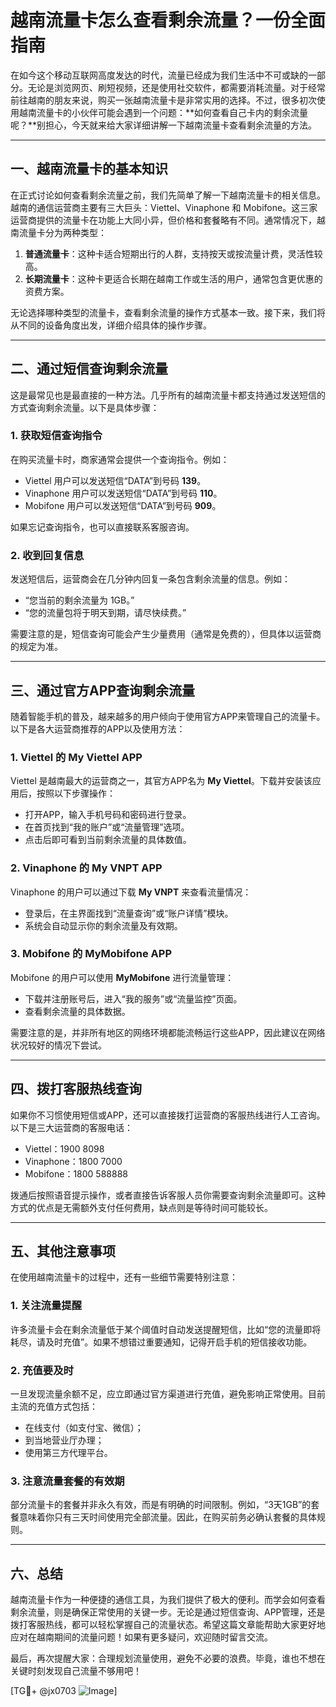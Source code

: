 # 越南流量卡怎么查看剩余流量？一份全面指南

在如今这个移动互联网高度发达的时代，流量已经成为我们生活中不可或缺的一部分。无论是浏览网页、刷短视频，还是使用社交软件，都需要消耗流量。对于经常前往越南的朋友来说，购买一张越南流量卡是非常实用的选择。不过，很多初次使用越南流量卡的小伙伴可能会遇到一个问题：**如何查看自己卡内的剩余流量呢？**别担心，今天就来给大家详细讲解一下越南流量卡查看剩余流量的方法。

---

## 一、越南流量卡的基本知识

在正式讨论如何查看剩余流量之前，我们先简单了解一下越南流量卡的相关信息。越南的通信运营商主要有三大巨头：Viettel、Vinaphone 和 Mobifone。这三家运营商提供的流量卡在功能上大同小异，但价格和套餐略有不同。通常情况下，越南流量卡分为两种类型：

1. **普通流量卡**：这种卡适合短期出行的人群，支持按天或按流量计费，灵活性较高。
2. **长期流量卡**：这种卡更适合长期在越南工作或生活的用户，通常包含更优惠的资费方案。

无论选择哪种类型的流量卡，查看剩余流量的操作方式基本一致。接下来，我们将从不同的设备角度出发，详细介绍具体的操作步骤。

---

## 二、通过短信查询剩余流量

这是最常见也是最直接的一种方法。几乎所有的越南流量卡都支持通过发送短信的方式查询剩余流量。以下是具体步骤：

### 1. 获取短信查询指令
在购买流量卡时，商家通常会提供一个查询指令。例如：
- Viettel 用户可以发送短信“DATA”到号码 **139**。
- Vinaphone 用户可以发送短信“DATA”到号码 **110**。
- Mobifone 用户可以发送短信“DATA”到号码 **909**。

如果忘记查询指令，也可以直接联系客服咨询。

### 2. 收到回复信息
发送短信后，运营商会在几分钟内回复一条包含剩余流量的信息。例如：
- “您当前的剩余流量为 1GB。”
- “您的流量包将于明天到期，请尽快续费。”

需要注意的是，短信查询可能会产生少量费用（通常是免费的），但具体以运营商的规定为准。

---

## 三、通过官方APP查询剩余流量

随着智能手机的普及，越来越多的用户倾向于使用官方APP来管理自己的流量卡。以下是各大运营商推荐的APP以及使用方法：

### 1. Viettel 的 My Viettel APP
Viettel 是越南最大的运营商之一，其官方APP名为 **My Viettel**。下载并安装该应用后，按照以下步骤操作：
- 打开APP，输入手机号码和密码进行登录。
- 在首页找到“我的账户”或“流量管理”选项。
- 点击后即可看到当前剩余流量的具体数值。

### 2. Vinaphone 的 My VNPT APP
Vinaphone 的用户可以通过下载 **My VNPT** 来查看流量情况：
- 登录后，在主界面找到“流量查询”或“账户详情”模块。
- 系统会自动显示你的剩余流量及有效期。

### 3. Mobifone 的 MyMobifone APP
Mobifone 的用户可以使用 **MyMobifone** 进行流量管理：
- 下载并注册账号后，进入“我的服务”或“流量监控”页面。
- 查看剩余流量的具体数据。

需要注意的是，并非所有地区的网络环境都能流畅运行这些APP，因此建议在网络状况较好的情况下尝试。

---

## 四、拨打客服热线查询

如果你不习惯使用短信或APP，还可以直接拨打运营商的客服热线进行人工咨询。以下是三大运营商的客服电话：
- Viettel：1900 8098
- Vinaphone：1800 7000
- Mobifone：1800 588888

拨通后按照语音提示操作，或者直接告诉客服人员你需要查询剩余流量即可。这种方式的优点是无需额外支付任何费用，缺点则是等待时间可能较长。

---

## 五、其他注意事项

在使用越南流量卡的过程中，还有一些细节需要特别注意：

### 1. 关注流量提醒
许多流量卡会在剩余流量低于某个阈值时自动发送提醒短信，比如“您的流量即将耗尽，请及时充值”。如果不想错过重要通知，记得开启手机的短信接收功能。

### 2. 充值要及时
一旦发现流量余额不足，应立即通过官方渠道进行充值，避免影响正常使用。目前主流的充值方式包括：
- 在线支付（如支付宝、微信）；
- 到当地营业厅办理；
- 使用第三方代理平台。

### 3. 注意流量套餐的有效期
部分流量卡的套餐并非永久有效，而是有明确的时间限制。例如，“3天1GB”的套餐意味着你只有三天时间使用完全部流量。因此，在购买前务必确认套餐的具体规则。

---

## 六、总结

越南流量卡作为一种便捷的通信工具，为我们提供了极大的便利。而学会如何查看剩余流量，则是确保正常使用的关键一步。无论是通过短信查询、APP管理，还是拨打客服热线，都可以轻松掌握自己的流量状态。希望这篇文章能帮助大家更好地应对在越南期间的流量问题！如果有更多疑问，欢迎随时留言交流。

最后，再次提醒大家：合理规划流量使用，避免不必要的浪费。毕竟，谁也不想在关键时刻发现自己流量不够用吧！

[TG💪+ @jx0703 ![Image](https://github.com/user-attachments/assets/dbca1d08-cadb-493c-b0ec-ad6f7a83f270)]